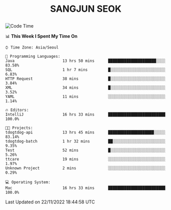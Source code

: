 <h1>
 <p align="center">
   SANGJUN SEOK
 </p>
</h1>

<!--START_SECTION:waka-->
![Code Time](http://img.shields.io/badge/Code%20Time-2%2C011%20hrs%204%20mins-blue)

📊 **This Week I Spent My Time On** 

```text
⌚︎ Time Zone: Asia/Seoul

💬 Programming Languages: 
Java                     13 hrs 50 mins      █████████████████████░░░░   83.58% 
SQL                      1 hr 7 mins         █░░░░░░░░░░░░░░░░░░░░░░░░   6.83% 
HTTP Request             38 mins             █░░░░░░░░░░░░░░░░░░░░░░░░   3.84% 
XML                      34 mins             █░░░░░░░░░░░░░░░░░░░░░░░░   3.52% 
YAML                     11 mins             ░░░░░░░░░░░░░░░░░░░░░░░░░   1.14%

🔥 Editors: 
IntelliJ                 16 hrs 33 mins      █████████████████████████   100.0%

🐱‍💻 Projects: 
tdogtdog-api             13 hrs 45 mins      ████████████████████░░░░░   83.14% 
tdogtdog-batch           1 hr 32 mins        ██░░░░░░░░░░░░░░░░░░░░░░░   9.35% 
Test                     52 mins             █░░░░░░░░░░░░░░░░░░░░░░░░   5.26% 
ttcare                   19 mins             ░░░░░░░░░░░░░░░░░░░░░░░░░   1.97% 
Unknown Project          2 mins              ░░░░░░░░░░░░░░░░░░░░░░░░░   0.29%

💻 Operating System: 
Mac                      16 hrs 33 mins      █████████████████████████   100.0%

```


 Last Updated on 22/11/2022 18:44:58 UTC
<!--END_SECTION:waka-->
